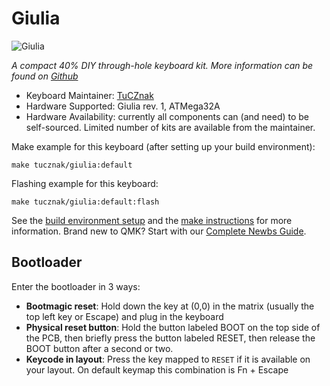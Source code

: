 # Giulia

![Giulia](https://raw.githubusercontent.com/tucznak/giulia/main/Images/photo.png)

*A compact 40% DIY through-hole keyboard kit. More information can be found on [Github](https://github.com/tucznak/giulia)*

* Keyboard Maintainer: [TuCZnak](https://github.com/tucznak)
* Hardware Supported: Giulia rev. 1, ATMega32A
* Hardware Availability: currently all components can (and need) to be self-sourced. Limited number of kits are available from the maintainer.

Make example for this keyboard (after setting up your build environment):

    make tucznak/giulia:default

Flashing example for this keyboard:

    make tucznak/giulia:default:flash

See the [build environment setup](https://docs.qmk.fm/#/getting_started_build_tools) and the [make instructions](https://docs.qmk.fm/#/getting_started_make_guide) for more information. Brand new to QMK? Start with our [Complete Newbs Guide](https://docs.qmk.fm/#/newbs).

## Bootloader

Enter the bootloader in 3 ways:

* **Bootmagic reset**: Hold down the key at (0,0) in the matrix (usually the top left key or Escape) and plug in the keyboard
* **Physical reset button**: Hold the button labeled BOOT on the top side of the PCB, then briefly press the button labeled RESET, then release the BOOT button after a second or two.
* **Keycode in layout**: Press the key mapped to `RESET` if it is available on your layout. On default keymap this combination is Fn + Escape
